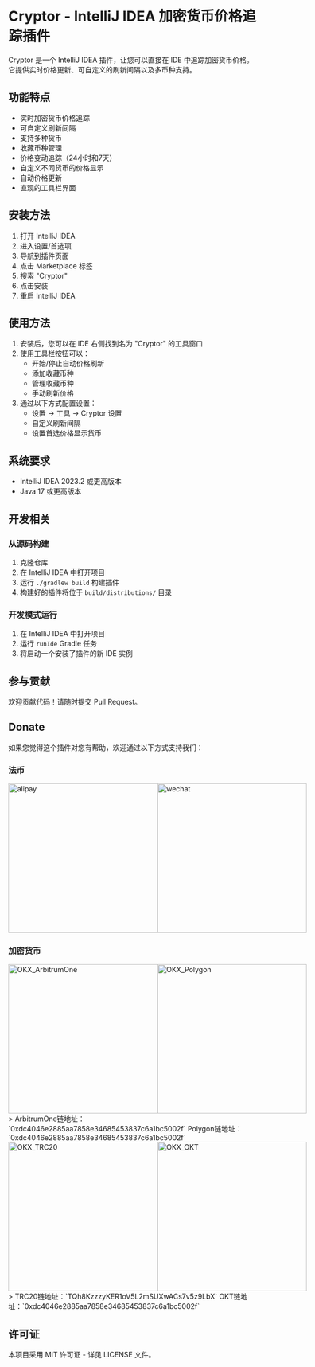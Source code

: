 # Cryptor - IntelliJ IDEA 加密货币价格追踪插件

Cryptor 是一个 IntelliJ IDEA 插件，让您可以直接在 IDE 中追踪加密货币价格。它提供实时价格更新、可自定义的刷新间隔以及多币种支持。

## 功能特点

- 实时加密货币价格追踪
- 可自定义刷新间隔
- 支持多种货币
- 收藏币种管理
- 价格变动追踪（24小时和7天）
- 自定义不同货币的价格显示
- 自动价格更新
- 直观的工具栏界面

## 安装方法

1. 打开 IntelliJ IDEA
2. 进入设置/首选项
3. 导航到插件页面
4. 点击 Marketplace 标签
5. 搜索 "Cryptor"
6. 点击安装
7. 重启 IntelliJ IDEA

## 使用方法

1. 安装后，您可以在 IDE 右侧找到名为 "Cryptor" 的工具窗口
2. 使用工具栏按钮可以：
   - 开始/停止自动价格刷新
   - 添加收藏币种
   - 管理收藏币种
   - 手动刷新价格
3. 通过以下方式配置设置：
   - 设置 → 工具 → Cryptor 设置
   - 自定义刷新间隔
   - 设置首选价格显示货币

## 系统要求

- IntelliJ IDEA 2023.2 或更高版本
- Java 17 或更高版本

## 开发相关

### 从源码构建

1. 克隆仓库
2. 在 IntelliJ IDEA 中打开项目
3. 运行 `./gradlew build` 构建插件
4. 构建好的插件将位于 `build/distributions/` 目录

### 开发模式运行

1. 在 IntelliJ IDEA 中打开项目
2. 运行 `runIde` Gradle 任务
3. 将启动一个安装了插件的新 IDE 实例

## 参与贡献

欢迎贡献代码！请随时提交 Pull Request。

## Donate

如果您觉得这个插件对您有帮助，欢迎通过以下方式支持我们：

### 法币
<div style="display: flex; justify-content: space-between;">
<img src="https://r2.404514.xyz/cloud-paste/donate/alipay.png" alt="alipay" width="300">
<img src="https://r2.404514.xyz/cloud-paste/donate/wechat.png" alt="wechat" width="300">
</div>

### 加密货币
<div style="display: flex; justify-content: space-between;">
<img src="https://r2.404514.xyz/cloud-paste/donate/OKX_ArbitrumOne.jpg" alt="OKX_ArbitrumOne" width="300">
<img src="https://r2.404514.xyz/cloud-paste/donate/OKX_Polygon.jpg" alt="OKX_Polygon" width="300">
</div>
> ArbitrumOne链地址：`0xdc4046e2885aa7858e34685453837c6a1bc5002f`
  Polygon链地址：`0xdc4046e2885aa7858e34685453837c6a1bc5002f`

<div style="display: flex; justify-content: space-between;">
<img src="https://r2.404514.xyz/cloud-paste/donate/OKX_TRC20.jpg" alt="OKX_TRC20" width="300">
<img src="https://r2.404514.xyz/cloud-paste/donate/OKX_OKT.jpg" alt="OKX_OKT" width="300">
</div>
> TRC20链地址：`TQh8KzzzyKER1oV5L2mSUXwACs7v5z9LbX`
  OKT链地址：`0xdc4046e2885aa7858e34685453837c6a1bc5002f`


## 许可证

本项目采用 MIT 许可证 - 详见 LICENSE 文件。 